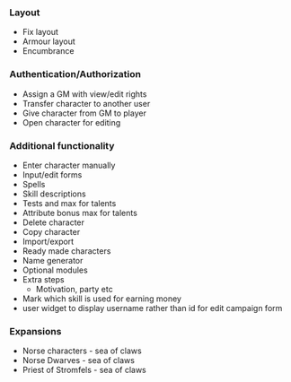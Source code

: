### Layout
- Fix layout
- Armour layout
- Encumbrance

### Authentication/Authorization
- Assign a GM with view/edit rights
- Transfer character to another user
- Give character from GM to player
- Open character for editing

### Additional functionality
- Enter character manually
- Input/edit forms
- Spells
- Skill descriptions
- Tests and max for talents
- Attribute bonus max for talents
- Delete character
- Copy character
- Import/export
- Ready made characters
- Name generator
- Optional modules
- Extra steps
  - Motivation, party etc
- Mark which skill is used for earning money
- user widget to display username rather than id for edit campaign form

### Expansions
- Norse characters - sea of claws
- Norse Dwarves - sea of claws
- Priest of Stromfels - sea of claws
